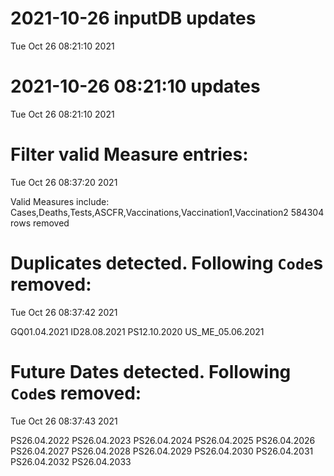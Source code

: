 
# 2021-10-26 inputDB updates 
 Tue Oct 26 08:21:10 2021 


# 2021-10-26 08:21:10 updates 
 Tue Oct 26 08:21:10 2021 


# Filter valid Measure entries: 
 Tue Oct 26 08:37:20 2021 

Valid Measures include: Cases,Deaths,Tests,ASCFR,Vaccinations,Vaccination1,Vaccination2
 584304 rows removed
# Duplicates detected. Following `Code`s removed: 
 Tue Oct 26 08:37:42 2021 

GQ01.04.2021
ID28.08.2021
PS12.10.2020
US_ME_05.06.2021
# Future Dates detected. Following `Code`s removed: 
 Tue Oct 26 08:37:43 2021 

PS26.04.2022
PS26.04.2023
PS26.04.2024
PS26.04.2025
PS26.04.2026
PS26.04.2027
PS26.04.2028
PS26.04.2029
PS26.04.2030
PS26.04.2031
PS26.04.2032
PS26.04.2033